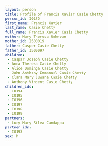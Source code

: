 ```yaml
---
layout: person
title: Profile of Francis Xavier Casie Chetty
person_id: I0175
first_name: Francis Xavier
last_name: Casie Chetty
full_name: Francis Xavier Casie Chetty
mother: Mary Theresa Unknown
mother_id: I500019
father: Casper Casie Chetty
father_id: I500097
children:
 - Caspar Joseph Casie Chetty
 - Anna Theresa Casie Chetty
 - Alice Dominga Casie Chetty
 - John Anthony Emmanuel Casie Chetty
 - Clara Mary Juwana Casie Chetty
 - Anthony Vincent Casie Chetty
children_ids:
 - I0194
 - I0195
 - I0196
 - I0197
 - I0198
 - I0199
partners:
 - Lucy Mary Silva Candappa
partner_ids:
 - I0193
sex: M
---
```


